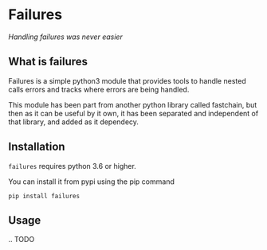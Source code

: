 # Failures

_Handling failures was never easier_

## What is failures

Failures is a simple python3 module that provides tools to handle
nested calls errors and tracks where errors are being handled.

This module has been part from another python library called fastchain, but then as it can be useful by it own, it has been
separated and independent of that library, and added as it dependecy.

## Installation
``failures`` requires python 3.6 or higher.

You can install it from pypi using the pip command

```shell
pip install failures
```

## Usage

.. TODO